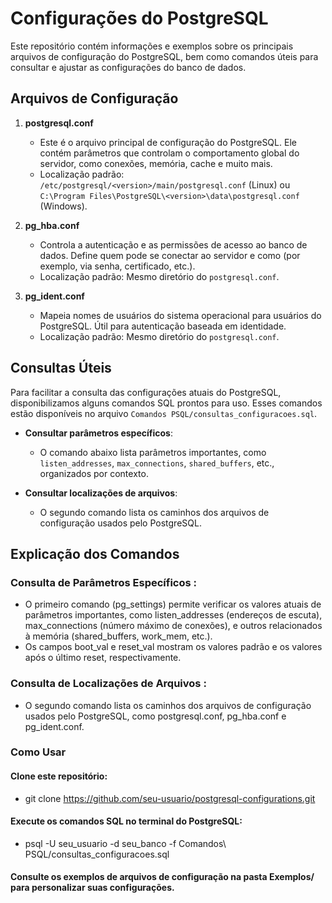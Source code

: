 # Configurações do PostgreSQL

Este repositório contém informações e exemplos sobre os principais arquivos de configuração do PostgreSQL, bem como comandos úteis para consultar e ajustar as configurações do banco de dados.

## Arquivos de Configuração

1. **postgresql.conf**
   - Este é o arquivo principal de configuração do PostgreSQL. Ele contém parâmetros que controlam o comportamento global do servidor, como conexões, memória, cache e muito mais.
   - Localização padrão: `/etc/postgresql/<version>/main/postgresql.conf` (Linux) ou `C:\Program Files\PostgreSQL\<version>\data\postgresql.conf` (Windows).

2. **pg_hba.conf**
   - Controla a autenticação e as permissões de acesso ao banco de dados. Define quem pode se conectar ao servidor e como (por exemplo, via senha, certificado, etc.).
   - Localização padrão: Mesmo diretório do `postgresql.conf`.

3. **pg_ident.conf**
   - Mapeia nomes de usuários do sistema operacional para usuários do PostgreSQL. Útil para autenticação baseada em identidade.
   - Localização padrão: Mesmo diretório do `postgresql.conf`.

## Consultas Úteis

Para facilitar a consulta das configurações atuais do PostgreSQL, disponibilizamos alguns comandos SQL prontos para uso. Esses comandos estão disponíveis no arquivo `Comandos PSQL/consultas_configuracoes.sql`.

- **Consultar parâmetros específicos**:
  - O comando abaixo lista parâmetros importantes, como `listen_addresses`, `max_connections`, `shared_buffers`, etc., organizados por contexto.
  
- **Consultar localizações de arquivos**:
  - O segundo comando lista os caminhos dos arquivos de configuração usados pelo PostgreSQL.

## Explicação dos Comandos
### Consulta de Parâmetros Específicos :
- O primeiro comando (pg_settings) permite verificar os valores atuais de parâmetros importantes, como listen_addresses (endereços de escuta), max_connections (número máximo de conexões), e outros relacionados à memória (shared_buffers, work_mem, etc.).
- Os campos boot_val e reset_val mostram os valores padrão e os valores após o último reset, respectivamente.
### Consulta de Localizações de Arquivos :
- O segundo comando lista os caminhos dos arquivos de configuração usados pelo PostgreSQL, como postgresql.conf, pg_hba.conf e pg_ident.conf.

### Como Usar
#### Clone este repositório:
- git clone https://github.com/seu-usuario/postgresql-configurations.git
#### Execute os comandos SQL no terminal do PostgreSQL:
- psql -U seu_usuario -d seu_banco -f Comandos\ PSQL/consultas_configuracoes.sql
#### Consulte os exemplos de arquivos de configuração na pasta Exemplos/ para personalizar suas configurações.